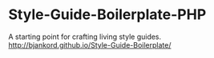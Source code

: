Style-Guide-Boilerplate-PHP
===========================

A starting point for crafting living style guides.  http://bjankord.github.io/Style-Guide-Boilerplate/
